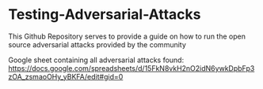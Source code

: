# Testing-Adversarial-Attacks
This Github Repository serves to provide a guide on how to run the open source adversarial attacks provided by the community

Google sheet containing all adversarial attacks found: https://docs.google.com/spreadsheets/d/15FkN8vkH2nO2idN6ywkDpbFp3zOA_zsmaoOHy_yBKFA/edit#gid=0
